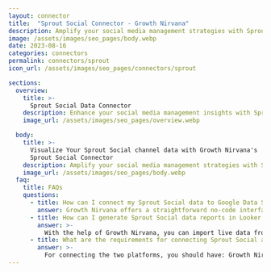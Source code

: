 ```yaml
---
layout: connector
title:  "Sprout Social Connector - Growth Nirvana"
description: Amplify your social media management strategies with Sprout Social insights integrated into Looker Studio.
image: /assets/images/seo_pages/body.webp
date: 2023-08-16
categories: connectors
permalink: connectors/sprout
icon_url: /assets/images/seo_pages/connectors/sprout

sections:
  overview:
    title: >-
      Sprout Social Data Connector
    description: Enhance your social media management insights with Sprout Social integration. Seamlessly merge social media data from Sprout Social with Looker Studio's analytical capabilities, unlocking insights that shape social media strategies, audience engagement, and operational excellence.
    image_url: /assets/images/seo_pages/overview.webp

  body:
    title: >-
      Visualize Your Sprout Social channel data with Growth Nirvana's
      Sprout Social Connector
    description: Amplify your social media management strategies with Sprout Social insights integrated into Looker Studio.
    image_url: /assets/images/seo_pages/body.webp
  faq:
    title: FAQs
    questions:
      - title: How can I connect my Sprout Social data to Google Data Studio/Looker Studio?
        answer: Growth Nirvana offers a straightforward no-code interface to connect to Sprout Social data sources.
      - title: How can I generate Sprout Social data reports in Looker Studio?
        answer: >-
          With the help of Growth Nirvana, you can import live data from Sprout Social into Looker Studio. These data can be viewed in charts, tables, and dashboards to generate branded reports that can be shared instantly.
      - title: What are the requirements for connecting Sprout Social and Looker Studio?
        answer: >-
          For connecting the two platforms, you should have: Growth Nirvana Account and Sprout Social Ads Account
---
```

